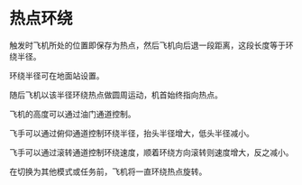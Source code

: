 # 热点环绕

触发时飞机所处的位置即保存为热点，然后飞机向后退一段距离，这段长度等于环绕半径。

环绕半径可在地面站设置。

随后飞机以该半径环绕热点做圆周运动，机首始终指向热点。

飞机的高度可以通过油门通道控制。

飞手可以通过俯仰通道控制环绕半径，抬头半径增大，低头半径减小。

飞手可以通过滚转通道控制环绕速度，顺着环绕方向滚转则速度增大，反之减小。

在切换为其他模式或任务前，飞机将一直环绕热点旋转。
